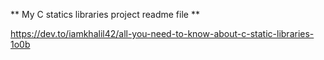 ** My C statics libraries project readme file **

https://dev.to/iamkhalil42/all-you-need-to-know-about-c-static-libraries-1o0b
